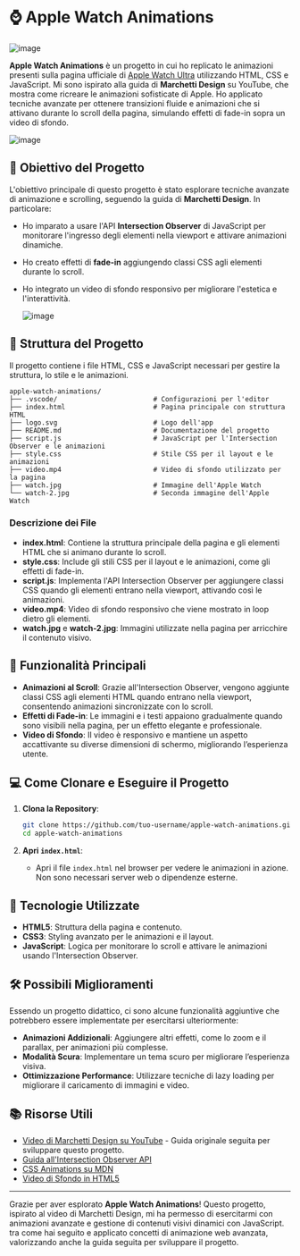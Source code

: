 



# ⌚ Apple Watch Animations

![image](https://github.com/user-attachments/assets/b50b55bd-365a-4a08-a077-68085c0b6155)

**Apple Watch Animations** è un progetto in cui ho replicato le animazioni presenti sulla pagina ufficiale di [Apple Watch Ultra](https://www.apple.com/it/apple-watch-ultra/) utilizzando HTML, CSS e JavaScript. Mi sono ispirato alla guida di **Marchetti Design** su YouTube, che mostra come ricreare le animazioni sofisticate di Apple. Ho applicato tecniche avanzate per ottenere transizioni fluide e animazioni che si attivano durante lo scroll della pagina, simulando effetti di fade-in sopra un video di sfondo.

![image](https://github.com/user-attachments/assets/0d05ad2d-4244-47d4-8a0e-de06488528a9)

## 🎯 Obiettivo del Progetto

L'obiettivo principale di questo progetto è stato esplorare tecniche avanzate di animazione e scrolling, seguendo la guida di **Marchetti Design**. In particolare:
- Ho imparato a usare l'API **Intersection Observer** di JavaScript per monitorare l'ingresso degli elementi nella viewport e attivare animazioni dinamiche.
- Ho creato effetti di **fade-in** aggiungendo classi CSS agli elementi durante lo scroll.
- Ho integrato un video di sfondo responsivo per migliorare l'estetica e l'interattività.

  ![image](https://github.com/user-attachments/assets/98b93f7e-84d2-4090-8854-c907edd8dc03)

## 📂 Struttura del Progetto

Il progetto contiene i file HTML, CSS e JavaScript necessari per gestire la struttura, lo stile e le animazioni.

```plaintext
apple-watch-animations/
├── .vscode/                        # Configurazioni per l'editor
├── index.html                      # Pagina principale con struttura HTML
├── logo.svg                        # Logo dell'app
├── README.md                       # Documentazione del progetto
├── script.js                       # JavaScript per l'Intersection Observer e le animazioni
├── style.css                       # Stile CSS per il layout e le animazioni
├── video.mp4                       # Video di sfondo utilizzato per la pagina
├── watch.jpg                       # Immagine dell'Apple Watch
└── watch-2.jpg                     # Seconda immagine dell'Apple Watch
```

### Descrizione dei File

- **index.html**: Contiene la struttura principale della pagina e gli elementi HTML che si animano durante lo scroll.
- **style.css**: Include gli stili CSS per il layout e le animazioni, come gli effetti di fade-in.
- **script.js**: Implementa l'API Intersection Observer per aggiungere classi CSS quando gli elementi entrano nella viewport, attivando così le animazioni.
- **video.mp4**: Video di sfondo responsivo che viene mostrato in loop dietro gli elementi.
- **watch.jpg** e **watch-2.jpg**: Immagini utilizzate nella pagina per arricchire il contenuto visivo.

## 🚀 Funzionalità Principali

- **Animazioni al Scroll**: Grazie all'Intersection Observer, vengono aggiunte classi CSS agli elementi HTML quando entrano nella viewport, consentendo animazioni sincronizzate con lo scroll.
- **Effetti di Fade-in**: Le immagini e i testi appaiono gradualmente quando sono visibili nella pagina, per un effetto elegante e professionale.
- **Video di Sfondo**: Il video è responsivo e mantiene un aspetto accattivante su diverse dimensioni di schermo, migliorando l’esperienza utente.

## 💻 Come Clonare e Eseguire il Progetto

1. **Clona la Repository**:
   ```bash
   git clone https://github.com/tuo-username/apple-watch-animations.git
   cd apple-watch-animations
   ```

2. **Apri `index.html`**:
   - Apri il file `index.html` nel browser per vedere le animazioni in azione. Non sono necessari server web o dipendenze esterne.

## 🔧 Tecnologie Utilizzate

- **HTML5**: Struttura della pagina e contenuto.
- **CSS3**: Styling avanzato per le animazioni e il layout.
- **JavaScript**: Logica per monitorare lo scroll e attivare le animazioni usando l'Intersection Observer.

## 🛠️ Possibili Miglioramenti

Essendo un progetto didattico, ci sono alcune funzionalità aggiuntive che potrebbero essere implementate per esercitarsi ulteriormente:

- **Animazioni Addizionali**: Aggiungere altri effetti, come lo zoom e il parallax, per animazioni più complesse.
- **Modalità Scura**: Implementare un tema scuro per migliorare l’esperienza visiva.
- **Ottimizzazione Performance**: Utilizzare tecniche di lazy loading per migliorare il caricamento di immagini e video.

## 📚 Risorse Utili

- [Video di Marchetti Design su YouTube](https://www.youtube.com) - Guida originale seguita per sviluppare questo progetto.
- [Guida all'Intersection Observer API](https://developer.mozilla.org/en-US/docs/Web/API/Intersection_Observer_API)
- [CSS Animations su MDN](https://developer.mozilla.org/en-US/docs/Web/CSS/CSS_Animations)
- [Video di Sfondo in HTML5](https://css-tricks.com/full-page-background-video-styles/)

---

Grazie per aver esplorato **Apple Watch Animations**! Questo progetto, ispirato al video di Marchetti Design, mi ha permesso di esercitarmi con animazioni avanzate e gestione di contenuti visivi dinamici con JavaScript.
tra come hai seguito e applicato concetti di animazione web avanzata, valorizzando anche la guida seguita per sviluppare il progetto.


